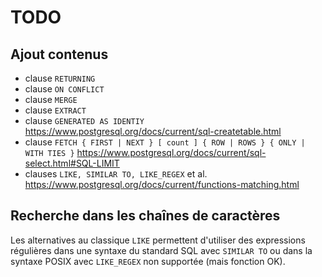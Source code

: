 # TODO

## Ajout contenus

- clause `RETURNING`
- clause `ON CONFLICT`
- clause `MERGE`
- clause `EXTRACT`
- clause `GENERATED AS IDENTIY` <https://www.postgresql.org/docs/current/sql-createtable.html>
- clause `FETCH { FIRST | NEXT } [ count ] { ROW | ROWS } { ONLY | WITH TIES }` <https://www.postgresql.org/docs/current/sql-select.html#SQL-LIMIT>
- clauses `LIKE, SIMILAR TO, LIKE_REGEX` et al. <https://www.postgresql.org/docs/current/functions-matching.html>

## Recherche dans les chaînes de caractères

Les alternatives au classique `LIKE` permettent d'utiliser des expressions régulières dans une syntaxe du standard SQL avec `SIMILAR TO` ou dans la syntaxe POSIX avec `LIKE_REGEX` non supportée (mais fonction OK).
